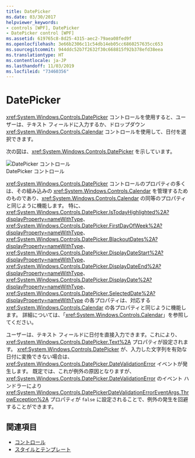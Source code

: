 ```yaml
---
title: DatePicker
ms.date: 03/30/2017
helpviewer_keywords:
- controls [WPF], DatePicker
- DatePicker control [WPF]
ms.assetid: 619765c8-8d25-4315-aec2-79aea08fed9f
ms.openlocfilehash: 3e66b2306c11c54db14eb05cc6860257635cc653
ms.sourcegitcommit: 944ddc52b7f2632f30c668815f92b378efd38eea
ms.translationtype: HT
ms.contentlocale: ja-JP
ms.lasthandoff: 11/03/2019
ms.locfileid: "73460356"
---
```

# <a name="datepicker"></a>DatePicker
<xref:System.Windows.Controls.DatePicker> コントロールを使用すると、ユーザーは、テキスト フィールドに入力するか、ドロップダウン <xref:System.Windows.Controls.Calendar> コントロールを使用して、日付を選択できます。  
  
 次の図は、<xref:System.Windows.Controls.DatePicker> を示しています。  
  
 ![DatePicker コントロール](./media/ndp-datepicker.png "NDP_DatePicker")  
DatePicker コントロール  
  
 <xref:System.Windows.Controls.DatePicker> コントロールのプロパティの多くは、その組み込みの <xref:System.Windows.Controls.Calendar> を管理するためのものであり、<xref:System.Windows.Controls.Calendar> の同等のプロパティと同じように機能します。 特に、<xref:System.Windows.Controls.DatePicker.IsTodayHighlighted%2A?displayProperty=nameWithType>、<xref:System.Windows.Controls.DatePicker.FirstDayOfWeek%2A?displayProperty=nameWithType>、<xref:System.Windows.Controls.DatePicker.BlackoutDates%2A?displayProperty=nameWithType>、<xref:System.Windows.Controls.DatePicker.DisplayDateStart%2A?displayProperty=nameWithType>、<xref:System.Windows.Controls.DatePicker.DisplayDateEnd%2A?displayProperty=nameWithType>、<xref:System.Windows.Controls.DatePicker.DisplayDate%2A?displayProperty=nameWithType>、<xref:System.Windows.Controls.DatePicker.SelectedDate%2A?displayProperty=nameWithType> の各プロパティは、対応する <xref:System.Windows.Controls.Calendar> の各プロパティと同じように機能します。 詳細については、「<xref:System.Windows.Controls.Calendar>」を参照してください。  
  
 ユーザーは、テキスト フィールドに日付を直接入力できます。これにより、<xref:System.Windows.Controls.DatePicker.Text%2A> プロパティが設定されます。 <xref:System.Windows.Controls.DatePicker> が、入力した文字列を有効な日付に変換できない場合は、<xref:System.Windows.Controls.DatePicker.DateValidationError> イベントが発生します。 既定では、これが例外の原因となりますが、<xref:System.Windows.Controls.DatePicker.DateValidationError> のイベント ハンドラーにより <xref:System.Windows.Controls.DatePickerDateValidationErrorEventArgs.ThrowException%2A> プロパティが `false` に設定されることで、例外の発生を回避することができます。  
  
## <a name="see-also"></a>関連項目

- [コントロール](index.md)
- [スタイルとテンプレート](../../../desktop-wpf/fundamentals/styles-templates-overview.md)
